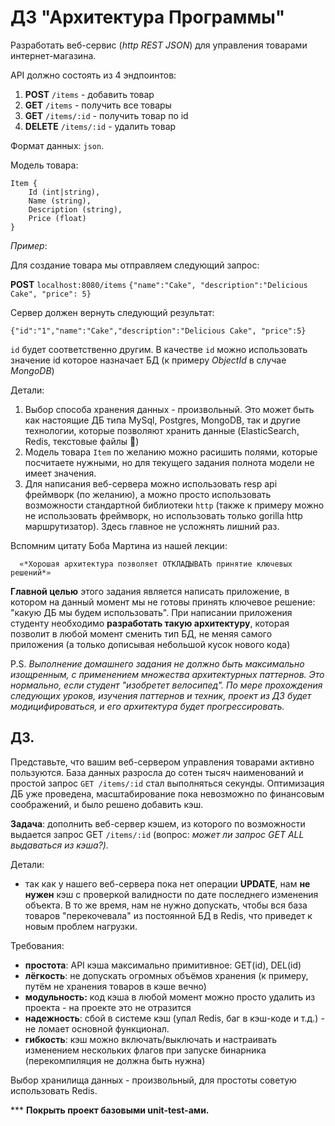 # ДЗ "Архитектура Программы"

Разработать веб-сервис (*http REST JSON*) для управления товарами интернет-магазина.

API должно состоять из 4 эндпоинтов:

1. **POST** `/items` - добавить товар
2. **GET** `/items`  - получить все товары 
3. **GET** `/items/:id` - получить товар по id
4. **DELETE** `/items/:id` - удалить товар

Формат данных: `json`. 

Модель товара: 

```reason
Item {
    Id (int|string),
    Name (string),
    Description (string),
    Price (float)
}
```

*Пример*:

Для создание товара мы отправляем следующий запрос:

**POST** `localhost:8080/items` `{"name":"Cake", "description":"Delicious Cake", "price": 5}`

Сервер должен вернуть следующий результат:

`{"id":"1","name":"Cake","description":"Delicious Cake", "price":5}`

`id` будет соответственно другим. В качестве `id` можно использовать значение id которое назначает БД (к примеру *ObjectId* в случае *MongoDB*)

Детали:

1. Выбор способа хранения данных - произвольный. Это может быть как настоящие ДБ типа MySql, Postgres, MongoDB, так и другие технологии, которые позволяют хранить данные (ElasticSearch, Redis, текстовые файлы 🙂)
2. Модель товара `Item` по желанию можно расишить полями, которые посчитаете нужными, но для текущего задания полнота модели не имеет значения.
3. Для написания веб-сервера можно использовать resp api фреймворк (по желанию), а можно просто использовать возможности стандартной библиотеки `http` (также к примеру можно не использовать фреймворк, но использовать только gorilla http маршрутизатор). Здесь главное не усложнять лишний раз.

Вспомним цитату Боба Мартина из нашей лекции:

      «*Хорошая архитектура позволяет ОТКЛАДЫВАТЬ принятие ключевых решений*»

**Главной целью** этого задания является написать приложение, в котором на данный момент мы не готовы принять ключевое решение: "какую ДБ мы будем использовать". При написании приложения студенту необходимо **разработать такую архитектуру**, которая позволит в любой момент сменить тип БД, не меняя самого приложения (а только дописывая небольшой кусок нового кода)

P.S. *Выполнение домашнего задания не должно быть максимально изощренным, с применением множества архитектурных паттернов. Это нормально, если студент "изобретет велосипед". По мере прохождения следующих уроков, изучения паттернов и техник, проект из ДЗ будет модицифироваться, и его архитектура будет прогрессировать.*

## ДЗ.

Представьте, что вашим веб-сервером управления товарами активно пользуются. База данных разросла до сотен тысяч наименований и простой запрос `GET /items/:id` стал выполняться секунды. Оптимизация ДБ уже проведена, масштабирование пока невозможно по финансовым соображений, и было решено добавить кэш. 

**Задача**: дополнить веб-сервер кэшем, из которого по возможности выдается запрос GET `/items/:id` (вопрос: *может ли* *запрос GET ALL  выдаваться из кэша?).* 

Детали:

- так как у нашего веб-сервера пока нет операции **UPDATE**, нам **не нужен** кэш с проверкой валидности по дате последнего изменения объекта. В то же время, нам не нужно допускать, чтобы вся база товаров "перекочевала" из постоянной БД в Redis, что приведет к новым проблем нагрузки.

Требования: 

- **простота**: API кэша максимально примитивное: GET(id), DEL(id)
- **лёгкость**: не допускать огромных объёмов хранения (к примеру, путём не хранения товаров в кэше вечно)
- **модульность:** код кэша в любой момент можно просто удалить из проекта - на проекте это не отразится
- **надежность**: сбой в системе кэш (упал Redis, баг в кэш-коде и т.д.) - не ломает основной функционал.
- **гибкость**: кэш можно включать/выключать и настраивать изменением нескольких флагов при запуске бинарника (перекомпиляция не должна быть нужна)

Выбор хранилища данных - произвольный, для простоты советую использовать Redis.

*** **Покрыть проект базовыми unit-test-ами.**
